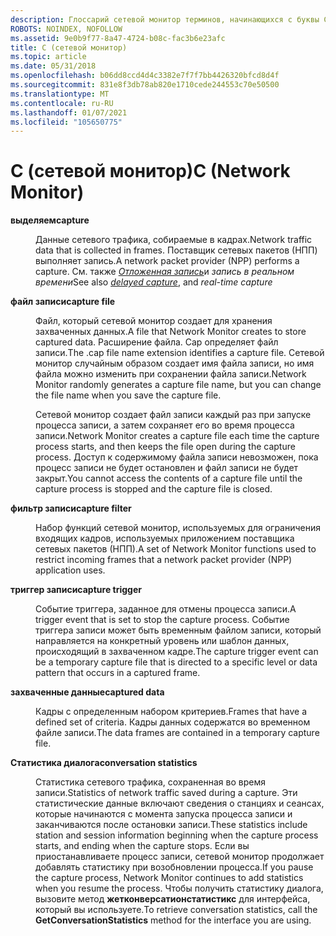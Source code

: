 ```yaml
---
description: Глоссарий сетевой монитор терминов, начинающихся с буквы C.
ROBOTS: NOINDEX, NOFOLLOW
ms.assetid: 9e0b9f77-8a47-4724-b08c-fac3b6e23afc
title: C (сетевой монитор)
ms.topic: article
ms.date: 05/31/2018
ms.openlocfilehash: b06dd8ccd4d4c3382e7f7f7bb4426320bfcd8d4f
ms.sourcegitcommit: 831e8f3db78ab820e1710cede244553c70e50500
ms.translationtype: MT
ms.contentlocale: ru-RU
ms.lasthandoff: 01/07/2021
ms.locfileid: "105650775"
---
```

# <a name="c-network-monitor"></a><span data-ttu-id="aff9e-103">C (сетевой монитор)</span><span class="sxs-lookup"><span data-stu-id="aff9e-103">C (Network Monitor)</span></span>

<dl> <dt>

<span data-ttu-id="aff9e-104"><span id="_netmon_capture_gly"></span><span id="_NETMON_CAPTURE_GLY"></span>**выделяем**</span><span class="sxs-lookup"><span data-stu-id="aff9e-104"><span id="_netmon_capture_gly"></span><span id="_NETMON_CAPTURE_GLY"></span>**capture**</span></span>
</dt> <dd>

<span data-ttu-id="aff9e-105">Данные сетевого трафика, собираемые в кадрах.</span><span class="sxs-lookup"><span data-stu-id="aff9e-105">Network traffic data that is collected in frames.</span></span> <span data-ttu-id="aff9e-106">Поставщик сетевых пакетов (НПП) выполняет запись.</span><span class="sxs-lookup"><span data-stu-id="aff9e-106">A network packet provider (NPP) performs a capture.</span></span> <span data-ttu-id="aff9e-107">См. также [*Отложенная запись*](d.md)и *запись в реальном времени*</span><span class="sxs-lookup"><span data-stu-id="aff9e-107">See also [*delayed capture*](d.md), and *real-time capture*</span></span>

</dd> <dt>

<span data-ttu-id="aff9e-108"><span id="_netmon_capture_file_gly"></span><span id="_NETMON_CAPTURE_FILE_GLY"></span>**файл записи**</span><span class="sxs-lookup"><span data-stu-id="aff9e-108"><span id="_netmon_capture_file_gly"></span><span id="_NETMON_CAPTURE_FILE_GLY"></span>**capture file**</span></span>
</dt> <dd>

<span data-ttu-id="aff9e-109">Файл, который сетевой монитор создает для хранения захваченных данных.</span><span class="sxs-lookup"><span data-stu-id="aff9e-109">A file that Network Monitor creates to store captured data.</span></span> <span data-ttu-id="aff9e-110">Расширение файла. Cap определяет файл записи.</span><span class="sxs-lookup"><span data-stu-id="aff9e-110">The .cap file name extension identifies a capture file.</span></span> <span data-ttu-id="aff9e-111">Сетевой монитор случайным образом создает имя файла записи, но имя файла можно изменить при сохранении файла записи.</span><span class="sxs-lookup"><span data-stu-id="aff9e-111">Network Monitor randomly generates a capture file name, but you can change the file name when you save the capture file.</span></span>

<span data-ttu-id="aff9e-112">Сетевой монитор создает файл записи каждый раз при запуске процесса записи, а затем сохраняет его во время процесса записи.</span><span class="sxs-lookup"><span data-stu-id="aff9e-112">Network Monitor creates a capture file each time the capture process starts, and then keeps the file open during the capture process.</span></span> <span data-ttu-id="aff9e-113">Доступ к содержимому файла записи невозможен, пока процесс записи не будет остановлен и файл записи не будет закрыт.</span><span class="sxs-lookup"><span data-stu-id="aff9e-113">You cannot access the contents of a capture file until the capture process is stopped and the capture file is closed.</span></span>

</dd> <dt>

<span data-ttu-id="aff9e-114"><span id="_netmon_capture_filter_gly"></span><span id="_NETMON_CAPTURE_FILTER_GLY"></span>**фильтр записи**</span><span class="sxs-lookup"><span data-stu-id="aff9e-114"><span id="_netmon_capture_filter_gly"></span><span id="_NETMON_CAPTURE_FILTER_GLY"></span>**capture filter**</span></span>
</dt> <dd>

<span data-ttu-id="aff9e-115">Набор функций сетевой монитор, используемых для ограничения входящих кадров, используемых приложением поставщика сетевых пакетов (НПП).</span><span class="sxs-lookup"><span data-stu-id="aff9e-115">A set of Network Monitor functions used to restrict incoming frames that a network packet provider (NPP) application uses.</span></span>

</dd> <dt>

<span data-ttu-id="aff9e-116"><span id="_netmon_capture_trigger_gly"></span><span id="_NETMON_CAPTURE_TRIGGER_GLY"></span>**триггер записи**</span><span class="sxs-lookup"><span data-stu-id="aff9e-116"><span id="_netmon_capture_trigger_gly"></span><span id="_NETMON_CAPTURE_TRIGGER_GLY"></span>**capture trigger**</span></span>
</dt> <dd>

<span data-ttu-id="aff9e-117">Событие триггера, заданное для отмены процесса записи.</span><span class="sxs-lookup"><span data-stu-id="aff9e-117">A trigger event that is set to stop the capture process.</span></span> <span data-ttu-id="aff9e-118">Событие триггера записи может быть временным файлом записи, который направляется на конкретный уровень или шаблон данных, происходящий в захваченном кадре.</span><span class="sxs-lookup"><span data-stu-id="aff9e-118">The capture trigger event can be a temporary capture file that is directed to a specific level or data pattern that occurs in a captured frame.</span></span>

</dd> <dt>

<span data-ttu-id="aff9e-119"><span id="_netmon_captured_data_gly"></span><span id="_NETMON_CAPTURED_DATA_GLY"></span>**захваченные данные**</span><span class="sxs-lookup"><span data-stu-id="aff9e-119"><span id="_netmon_captured_data_gly"></span><span id="_NETMON_CAPTURED_DATA_GLY"></span>**captured data**</span></span>
</dt> <dd>

<span data-ttu-id="aff9e-120">Кадры с определенным набором критериев.</span><span class="sxs-lookup"><span data-stu-id="aff9e-120">Frames that have a defined set of criteria.</span></span> <span data-ttu-id="aff9e-121">Кадры данных содержатся во временном файле записи.</span><span class="sxs-lookup"><span data-stu-id="aff9e-121">The data frames are contained in a temporary capture file.</span></span>

</dd> <dt>

<span data-ttu-id="aff9e-122"><span id="_netmon_conversation_statistics_gly"></span><span id="_NETMON_CONVERSATION_STATISTICS_GLY"></span>**Статистика диалога**</span><span class="sxs-lookup"><span data-stu-id="aff9e-122"><span id="_netmon_conversation_statistics_gly"></span><span id="_NETMON_CONVERSATION_STATISTICS_GLY"></span>**conversation statistics**</span></span>
</dt> <dd>

<span data-ttu-id="aff9e-123">Статистика сетевого трафика, сохраненная во время записи.</span><span class="sxs-lookup"><span data-stu-id="aff9e-123">Statistics of network traffic saved during a capture.</span></span> <span data-ttu-id="aff9e-124">Эти статистические данные включают сведения о станциях и сеансах, которые начинаются с момента запуска процесса записи и заканчиваются после остановки записи.</span><span class="sxs-lookup"><span data-stu-id="aff9e-124">These statistics include station and session information beginning when the capture process starts, and ending when the capture stops.</span></span> <span data-ttu-id="aff9e-125">Если вы приостанавливаете процесс записи, сетевой монитор продолжает добавлять статистику при возобновлении процесса.</span><span class="sxs-lookup"><span data-stu-id="aff9e-125">If you pause the capture process, Network Monitor continues to add statistics when you resume the process.</span></span> <span data-ttu-id="aff9e-126">Чтобы получить статистику диалога, вызовите метод **жетконверсатионстатистикс** для интерфейса, который вы используете.</span><span class="sxs-lookup"><span data-stu-id="aff9e-126">To retrieve conversation statistics, call the **GetConversationStatistics** method for the interface you are using.</span></span>

</dd> </dl>

 

 




